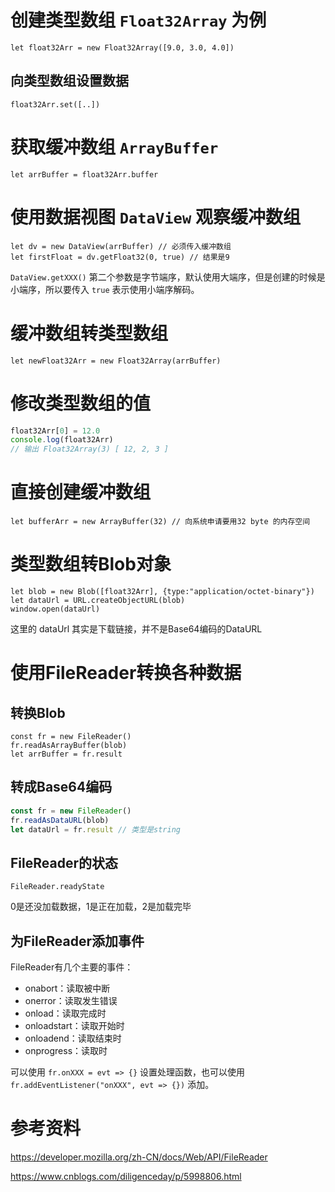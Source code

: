 # 创建类型数组 `Float32Array` 为例

``` JS
let float32Arr = new Float32Array([9.0, 3.0, 4.0])
```

## 向类型数组设置数据

``` JS
float32Arr.set([..])
```

# 获取缓冲数组 `ArrayBuffer`

``` JS
let arrBuffer = float32Arr.buffer
```

# 使用数据视图 `DataView` 观察缓冲数组

``` JS
let dv = new DataView(arrBuffer) // 必须传入缓冲数组
let firstFloat = dv.getFloat32(0, true) // 结果是9
```

`DataView.getXXX()` 第二个参数是字节端序，默认使用大端序，但是创建的时候是小端序，所以要传入 `true` 表示使用小端序解码。

# 缓冲数组转类型数组

``` JS
let newFloat32Arr = new Float32Array(arrBuffer)
```

# 修改类型数组的值

``` js
float32Arr[0] = 12.0
console.log(float32Arr)
// 输出 Float32Array(3) [ 12, 2, 3 ]
```

# 直接创建缓冲数组

``` JS
let bufferArr = new ArrayBuffer(32) // 向系统申请要用32 byte 的内存空间
```

# 类型数组转Blob对象

``` JS
let blob = new Blob([float32Arr], {type:"application/octet-binary"})
let dataUrl = URL.createObjectURL(blob)
window.open(dataUrl)
```

这里的 dataUrl 其实是下载链接，并不是Base64编码的DataURL

# 使用FileReader转换各种数据

## 转换Blob

``` JS
const fr = new FileReader()
fr.readAsArrayBuffer(blob)
let arrBuffer = fr.result
```

## 转成Base64编码

``` js
const fr = new FileReader()
fr.readAsDataURL(blob)
let dataUrl = fr.result // 类型是string
```

## FileReader的状态

`FileReader.readyState`

0是还没加载数据，1是正在加载，2是加载完毕

## 为FileReader添加事件

FileReader有几个主要的事件：

- onabort：读取被中断
- onerror：读取发生错误
- onload：读取完成时
- onloadstart：读取开始时
- onloadend：读取结束时
- onprogress：读取时

可以使用 `fr.onXXX = evt => {}` 设置处理函数，也可以使用 `fr.addEventListener("onXXX", evt => {})` 添加。

# 参考资料

https://developer.mozilla.org/zh-CN/docs/Web/API/FileReader

https://www.cnblogs.com/diligenceday/p/5998806.html
